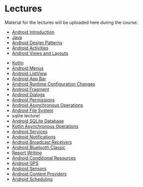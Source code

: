 # Lectures
Material for the lectures will be uploaded here during the course.

* [Android Introduction](../../lectures/android-introduction/)
* [Java](../../lectures/java/)
* [Android Design Patterns](../../lectures/android-design-patterns/)
* [Android Activities](../../lectures/android-activities/)
* [Android Views and Layouts](../../lectures/android-views-and-layouts/)


<div v-if="false">

* [Kotlin](../../lectures/kotlin/)
* [Android Menus](../../lectures/android-menus/)
* [Android ListView](../../lectures/android-list-view/)
* [Android App Bar](../../lectures/android-app-bar/)
* [Android Runtime Configuration Changes](../../lectures/android-runtime-configuration-changes/)
* [Android Fragment](../../lectures/android-fragments/)
* [Android Dialogs](../../lectures/android-dialogs/)
* [Android Permissions](../../lectures/android-permissions/)
* [Android Asynchronous Operations](../../lectures/android-asynchronous-operations/)
* [Android File System](../../lectures/android-file-system/)
* sqlite lecture!
* [Android SQLite Database](../../lectures/android-sqlite-database/)
* [Kotlin Asynchronous Operations](../../lectures/kotlin-asynchronous-operations/)
* [Android Services](../../lectures/android-services/)
* [Android Notifications](../../lectures/android-notifications/)
* [Android Broadcast Receivers](../../lectures/android-broadcast-receivers/)
* [Android Bluetooth Classic](../../lectures/android-bluetooth-classic/)
* [Report Writing](../../lectures/report-writing/)
* [Android Conditional Resources](../../lectures/android-conditional-resources/)
* [Android GPS](../../lectures/android-gps/)
* [Android Sensors](../../lectures/android-sensors/)
* [Android Content Providers](../../lectures/android-content-providers/)
* [Android Scheduling](../../lectures/android-scheduling/)

</div>